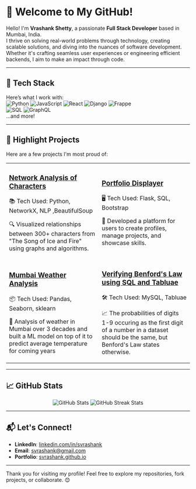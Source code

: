 # 🌟 Welcome to My GitHub!  

Hello! I'm **Vrashank Shetty**, a passionate **Full Stack Developer** based in Mumbai, India.  
I thrive on solving real-world problems through technology, creating scalable solutions, and diving into the nuances of software development. Whether it's crafting seamless user experiences or engineering efficient backends, I aim to make an impact through code.  

---

## 🚀 Tech Stack  
Here’s what I work with:  
![Python](https://img.shields.io/badge/-Python-3776AB?logo=python&logoColor=white&style=flat-square) 
![JavaScript](https://img.shields.io/badge/-JavaScript-F7DF1E?logo=javascript&logoColor=black&style=flat-square) 
![React](https://img.shields.io/badge/-React-61DAFB?logo=react&logoColor=black&style=flat-square) 
![Django](https://img.shields.io/badge/-Django-092E20?logo=django&logoColor=white&style=flat-square) 
![Frappe](https://img.shields.io/badge/-Frappe-00A8E0?logo=frappe&logoColor=white&style=flat-square)  
![SQL](https://img.shields.io/badge/-SQL-4479A1?logo=postgresql&logoColor=white&style=flat-square) 
![GraphQL](https://img.shields.io/badge/-GraphQL-E10098?logo=graphql&logoColor=white&style=flat-square)  
...and more!  

---


## 🌟 Highlight Projects  
Here are a few projects I'm most proud of:  

<table>
  <tr>
    <td>
      <h3><a href="https://github.com/svrashank/Network-Analysis-">Network Analysis of Characters</a></h3>
      <p>📚 Tech Used: Python, NetworkX, NLP ,BeautifulSoup</p>
      <p>🔍 Visualized relationships between 300+ characters from "The Song of Ice and Fire" using graphs and algorithms.</p>
    </td>
    <td>
      <h3><a href="https://github.com/svrashank/WebApp">Portfolio Displayer</a></h3>
      <p>🖥️ Tech Used: Flask, SQL, Bootstrap</p>
      <p>🌟 Developed a platform for users to create profiles, manage projects, and showcase skills.</p>
    </td>
  </tr>
  <tr>
    <td>
      <h3><a href="https://github.com/svrashank/Mumbai_Weather_Analysis-Time-series-">Mumbai Weather Analysis</a></h3>
      <p>📦 Tech Used: Pandas, Seaborn, sklearn</p>
      <p>🚚 Analysis of weather in Mumbai over 3 decades and built a ML model on top of it to predict average temperature for coming years</p>
    </td>
    <td>
      <h3><a href="https://github.com/svrashank/Benford-s-Law--SQL-">Verifying Benford's Law using SQL and Tabluae</a></h3>
      <p>🛠️ Tech Used: MySQL, Tabluae</p>
      <p>📈 The probabilities of digits 1-9 occuring as the first digit of a number in a dataset should be the same, but Benford's Law states otherwise. </p>
    </td>
  </tr>
</table>

---

## 📈 GitHub Stats  
<div align="center">
  <img src="https://github-readme-stats.vercel.app/api?username=svrashank&show_icons=true&hide_title=true&count_private=true&theme=radical" alt="GitHub Stats" />
  <img src="https://github-readme-streak-stats.herokuapp.com/?user=svrashank&theme=radical" alt="GitHub Streak Stats" />
</div>

---

## 📬 Let's Connect!  
- **LinkedIn**: [linkedin.com/in/svrashank](https://www.linkedin.com/in/svrashank/)  
- **Email**: [svrashank@gmail.com](mailto:svrashank@gmail.com)  
- **Portfolio**: [svrashank.github.io](https://svrashank.github.io)  

---

Thank you for visiting my profile! Feel free to explore my repositories, fork projects, or collaborate. 😊  
